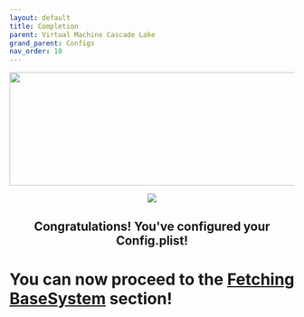 ```yaml
---
layout: default
title: Completion
parent: Virtual Machine Cascade Lake
grand_parent: Configs
nav_order: 10
---
```


<p align="center">
  <img width="650" height="200" src="../../../assets/HeaderCongrats.png">
</p>


<p align="center">
  <img src="../../../assets/OpenCoreEFIComplete.png">
</p>

<h2 align="center">Congratulations! You've configured your Config.plist!</h2>

<h1>You can now proceed to the <a href="../../05-FetchingBaseSystem/">Fetching BaseSystem</a> section!</h1>
